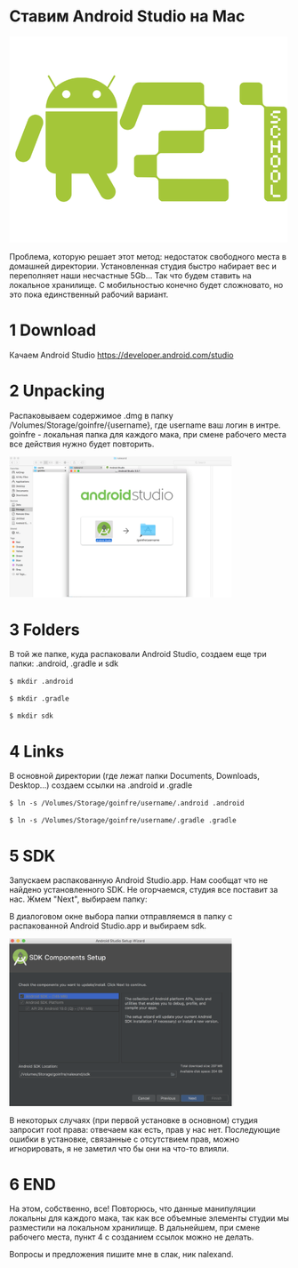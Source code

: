 # Ставим Android Studio на Mac
<img src="https://github.com/alxdthn/AndroidStudioForSchoolMac/blob/master/src/logo.png" width="500">

Проблема, которую решает этот метод: недостаток свободного места в домашней директории.
Установленная студия быстро набирает вес и переполняет наши несчастные 5Gb...
Так что будем ставить на локальное хранилище. С мобильностью конечно будет сложновато, но это пока единственный рабочий вариант.

# 1 Download

Качаем Android Studio https://developer.android.com/studio

# 2 Unpacking

Распаковываем содержимое .dmg в папку /Volumes/Storage/goinfre/{username}, где username ваш логин в интре.
goinfre - локальная папка для каждого мака, при смене рабочего места все действия нужно будет повторить.

<img src="https://github.com/alxdthn/AndroidStudioForSchoolMac/blob/master/src/screen2.png" width="400">

# 3 Folders

В той же папке, куда распаковали Android Studio, создаем еще три папки: .android, .gradle и sdk

`$ mkdir .android`

`$ mkdir .gradle`

`$ mkdir sdk`

# 4 Links

В основной директории (где лежат папки Documents, Downloads, Desktop...) создаем ссылки на .android и .gradle

`$ ln -s /Volumes/Storage/goinfre/username/.android .android`

`$ ln -s /Volumes/Storage/goinfre/username/.gradle .gradle`

# 5 SDK

Запускаем распакованную Android Studio.app. Нам сообщат что не найдено установленного SDK.
Не огорчаемся, студия все поставит за нас. Жмем "Next", выбираем папку:

В диалоговом окне выбора папки отправляемся в папку с распакованной Android Studio.app и выбираем sdk.

<img src="https://github.com/alxdthn/AndroidStudioForSchoolMac/blob/master/src/screen3.png" width="400">

В некоторых случаях (при первой установке в основном) студия запросит root права: отвечаем как есть, прав у нас нет. Последующие ошибки в установке, связанные с отсутствием прав, можно игнорировать, я не заметил что бы они на что-то влияли. 

# 6 END

На этом, собственно, все! Повторюсь, что данные манипуляции локальны для каждого мака,
так как все объемные элементы студии мы разместили на локальном хранилище. В дальнейшем, при смене рабочего места, пункт 4 с созданием ссылок можно не делать.

Вопросы и предложения пишите мне в слак, ник nalexand.